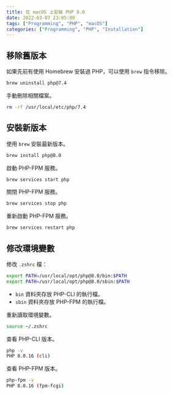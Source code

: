 ```yaml
---
title: 在 macOS 上安裝 PHP 8.0
date: 2022-03-07 23:05:09
tags: ["Programming", "PHP", "macOS"]
categories: ["Programming", "PHP", "Installation"]
---
```


## 移除舊版本

如果先前有使用 Homebrew 安裝過 PHP，可以使用 `brew` 指令移除。

```bash
brew uninstall php@7.4
```

手動刪除相關檔案。

```bash
rm -rf /usr/local/etc/php/7.4
```

## 安裝新版本

使用 `brew` 安裝最新版本。

```bash
brew install php@8.0
```

啟動 PHP-FPM 服務。

```bash
brew services start php
```

關閉 PHP-FPM 服務。

```bash
brew services stop php
```

重新啟動 PHP-FPM 服務。

```bash
brew services restart php
```

## 修改環境變數

修改 `.zshrc` 檔：

```bash
export PATH=/usr/local/opt/php@8.0/bin:$PATH
export PATH=/usr/local/opt/php@8.0/sbin:$PATH
```

- `bin` 資料夾存放 PHP-CLI 的執行檔。
- `sbin` 資料夾存放 PHP-FPM 的執行檔。

重新讀取環境變數。

```bash
source ~/.zshrc
```

查看 PHP-CLI 版本。

```bash
php -v
PHP 8.0.16 (cli)
```

查看 PHP-FPM 版本。

```bash
php-fpm -v
PHP 8.0.16 (fpm-fcgi)
```
